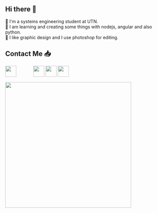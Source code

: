 ## Hi there 👋


:large_blue_diamond: I'm a systems engineering student at UTN.   
:large_blue_diamond: I am learning and creating some things with nodejs, angular and also python.   
:large_blue_diamond: I like graphic design and I use photoshop for editing. 

## Contact Me :inbox_tray: 

<a href="https://twitter.com/nicofierro1" target="_blank"  style="margin-right:50px;"><img src="https://cdn-icons-png.flaticon.com/512/145/145812.png" width="35"></a> 
<a href="https://www.instagram.com/_nicolasfierro/?hl=es" target="_blank"><img src="https://cdn-icons-png.flaticon.com/512/2111/2111463.png" width="35" style=""></a>
<a href="https://www.behance.net/grafic4s" target="_blank"><img src="https://cdn-icons.flaticon.com/png/512/3670/premium/3670094.png?token=exp=1648585632~hmac=ef8a8b6e152afa705a4e25e00c4ff319" width="35" style=""></a>
<a href="mailto:nicofierro1@gmail.com" target="_blank"  style="margin-right:50px;"><img src="https://cdn-icons-png.flaticon.com/512/888/888853.png" width="35"></a> 


    
<img src="https://instagram.fros9-2.fna.fbcdn.net/v/t51.2885-15/17077451_399157097115878_4367588600200560640_n.jpg?stp=dst-jpg_e35&_nc_ht=instagram.fros9-2.fna.fbcdn.net&_nc_cat=102&_nc_ohc=Wg-UmqcmUdIAX9qFtkv&edm=ALQROFkBAAAA&ccb=7-4&ig_cache_key=MTQ2OTI0MzA5MjE2MzIzMDAzNQ%3D%3D.2-ccb7-4&oh=00_AT-q6l-hAcOmqdON8q7Dq7s-rY9J0Tc9EaRF7Wyfu7Sutg&oe=624A4A21&_nc_sid=30a2ef" width="400">
